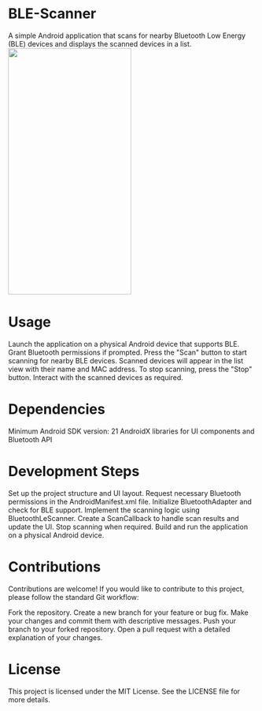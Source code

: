 # BLE-Scanner
A simple Android application that scans for nearby Bluetooth Low Energy (BLE) devices and displays the scanned devices in a list.
<img src="https://github.com/yesiamrajeev/BLE-Scanner/assets/125568812/c9d01894-15e4-4b34-8510-cb4c2abef363" width="250" height="500">

# Usage
Launch the application on a physical Android device that supports BLE.
Grant Bluetooth permissions if prompted.
Press the "Scan" button to start scanning for nearby BLE devices.
Scanned devices will appear in the list view with their name and MAC address.
To stop scanning, press the "Stop" button.
Interact with the scanned devices as required.
# Dependencies
Minimum Android SDK version: 21
AndroidX libraries for UI components and Bluetooth API

# Development Steps
Set up the project structure and UI layout.
Request necessary Bluetooth permissions in the AndroidManifest.xml file.
Initialize BluetoothAdapter and check for BLE support.
Implement the scanning logic using BluetoothLeScanner.
Create a ScanCallback to handle scan results and update the UI.
Stop scanning when required.
Build and run the application on a physical Android device.

# Contributions
Contributions are welcome! If you would like to contribute to this project, please follow the standard Git workflow:

Fork the repository.
Create a new branch for your feature or bug fix.
Make your changes and commit them with descriptive messages.
Push your branch to your forked repository.
Open a pull request with a detailed explanation of your changes.

# License 
This project is licensed under the MIT License. See the LICENSE file for more details.

